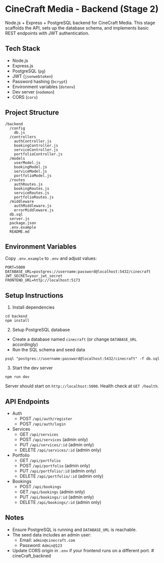 # CineCraft Media - Backend (Stage 2)

Node.js + Express + PostgreSQL backend for CineCraft Media. This stage scaffolds the API, sets up the database schema, and implements basic REST endpoints with JWT authentication.

## Tech Stack
- Node.js
- Express.js
- PostgreSQL (`pg`)
- JWT (`jsonwebtoken`)
- Password hashing (`bcrypt`)
- Environment variables (`dotenv`)
- Dev server (`nodemon`)
- CORS (`cors`)

## Project Structure
```
/backend
  /config
    db.js
  /controllers
    authController.js
    bookingController.js
    serviceController.js
    portfolioController.js
  /models
    userModel.js
    bookingModel.js
    serviceModel.js
    portfolioModel.js
  /routes
    authRoutes.js
    bookingRoutes.js
    serviceRoutes.js
    portfolioRoutes.js
  /middleware
    authMiddleware.js
    errorMiddleware.js
  db.sql
  server.js
  package.json
  .env.example
  README.md
```

## Environment Variables
Copy `.env.example` to `.env` and adjust values:
```
PORT=5000
DATABASE_URL=postgres://username:password@localhost:5432/cinecraft
JWT_SECRET=your_jwt_secret
FRONTEND_URL=http://localhost:5173
```

## Setup Instructions
1. Install dependencies
```
cd backend
npm install
```

2. Setup PostgreSQL database
- Create a database named `cinecraft` (or change `DATABASE_URL` accordingly)
- Run the SQL schema and seed data
```
psql "postgres://username:password@localhost:5432/cinecraft" -f db.sql
```

3. Start the dev server
```
npm run dev
```
Server should start on `http://localhost:5000`. Health check at `GET /health`.

## API Endpoints
- Auth
  - POST `/api/auth/register`
  - POST `/api/auth/login`
- Services
  - GET `/api/services`
  - POST `/api/services` (admin only)
  - PUT `/api/services/:id` (admin only)
  - DELETE `/api/services/:id` (admin only)
- Portfolio
  - GET `/api/portfolio`
  - POST `/api/portfolio` (admin only)
  - PUT `/api/portfolio/:id` (admin only)
  - DELETE `/api/portfolio/:id` (admin only)
- Bookings
  - POST `/api/bookings`
  - GET `/api/bookings` (admin only)
  - PUT `/api/bookings/:id` (admin only)
  - DELETE `/api/bookings/:id` (admin only)

## Notes
- Ensure PostgreSQL is running and `DATABASE_URL` is reachable.
- The seed data includes an admin user:
  - Email: `admin@cinecraft.com`
  - Password: `Admin@123`
- Update CORS origin in `.env` if your frontend runs on a different port.
#   c i n e C r a f t _ b a c k n e d  
 